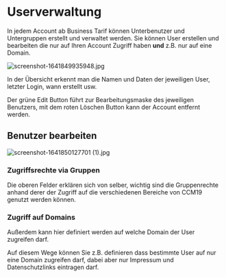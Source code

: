 # Userverwaltung

In jedem Account ab Business Tarif können Unterbenutzer und Untergruppen erstellt und verwaltet werden. Sie können User erstellen und bearbeiten die nur auf Ihren Account Zugriff haben **und** z.B. nur auf eine Domain.

![screenshot-1641849935948.jpg](../../assets/screenshot-1641849935948.jpg)

In der Übersicht erkennt man die Namen und Daten der jeweiligen User, letzter Login, wann erstellt usw.

Der grüne Edit Button führt zur Bearbeitungsmaske des jeweiligen Benutzers, mit dem roten Löschen Button kann der Account entfernt werden.

## Benutzer bearbeiten

![screenshot-1641850127701 (1).jpg](<../../assets/screenshot-1641850127701 (1).jpg>)

### Zugriffsrechte via Gruppen

Die oberen Felder erklären sich von selber, wichtig sind die Gruppenrechte anhand derer der Zugriff auf die verschiedenen Bereiche von CCM19 genutzt werden können.

### Zugriff auf Domains

Außerdem kann hier definiert werden auf welche Domain der User zugreifen darf.

Auf diesem Wege können Sie z.B. definieren dass bestimmte User auf nur eine Domain zugreifen darf, dabei aber nur Impressum und Datenschutzlinks eintragen darf.
